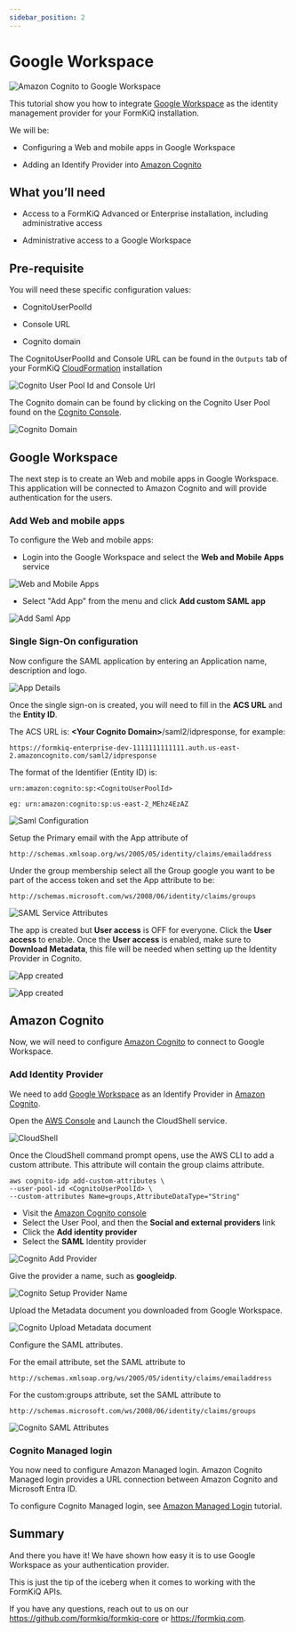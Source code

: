 ```yaml
---
sidebar_position: 2
---
```


# Google Workspace

![Amazon Cognito to Google Workspace](./img/cognito-saml-google.png)

This tutorial show you how to integrate [Google Workspace](https://workspace.google.com) as the identity management provider for your FormKiQ installation.

We will be:

* Configuring a Web and mobile apps in Google Workspace

* Adding an Identify Provider into [Amazon Cognito](https://aws.amazon.com/pm/cognito)

## What you’ll need

* Access to a FormKiQ Advanced or Enterprise installation, including administrative access

* Administrative access to a Google Workspace

## Pre-requisite

You will need these specific configuration values:

* CognitoUserPoolId

* Console URL

* Cognito domain

The CognitoUserPoolId and Console URL can be found in the `Outputs` tab of your FormKiQ [CloudFormation](https://console.aws.amazon.com/cloudformation) installation

![Cognito User Pool Id and Console Url](./img/formkiq-cf-outputs.png)

The Cognito domain can be found by clicking on the Cognito User Pool found on the [Cognito Console](https://console.aws.amazon.com/cognito/v2/idp/user-pools).

![Cognito Domain](./img/cognito-domain.png)

## Google Workspace

The next step is to create an Web and mobile apps in Google Workspace. This application will be connected to Amazon Cognito and will provide authentication for the users.

### Add Web and mobile apps

To configure the Web and mobile apps:

* Login into the Google Workspace and select the **Web and Mobile Apps** service

![Web and Mobile Apps](./img/google-workspace-web-and-mobile-apps.png)

* Select "Add App" from the menu and click **Add custom SAML app**

![Add Saml App](./img/google-workspace-add-saml-app.png)

### Single Sign-On configuration

Now configure the SAML application by entering an Application name, description and logo.

![App Details](./img/google-workspace-app-details.png)

Once the single sign-on is created, you will need to fill in the **ACS URL** and the **Entity ID**.

The ACS URL is: **&lt;Your Cognito Domain&gt;**/saml2/idpresponse, for example:
```
https://formkiq-enterprise-dev-1111111111111.auth.us-east-2.amazoncognito.com/saml2/idpresponse
```

The format of the Identifier (Entity ID) is:

```
urn:amazon:cognito:sp:<CognitoUserPoolId>

eg: urn:amazon:cognito:sp:us-east-2_MEhz4EzAZ
```

![Saml Configuration](./img/google-workspace-service-provider-details.png)

Setup the Primary email with the App attribute of

```
http://schemas.xmlsoap.org/ws/2005/05/identity/claims/emailaddress
```

Under the group membership select all the Group google you want to be part of the access token and set the App attribute to be:

```
http://schemas.microsoft.com/ws/2008/06/identity/claims/groups
```

![SAML Service Attributes](./img/google-workspace-service-attributes.png)

The app is created but **User access** is OFF for everyone. Click the **User access** to enable. Once the **User access** is enabled, make sure to **Download Metadata**, this file will be needed when setting up the Identity Provider in Cognito.

![App created](./img/google-workspace-app-disabled.png)

![App created](./img/google-workspace-app-enabled.png)

## Amazon Cognito

Now, we will need to configure [Amazon Cognito](https://aws.amazon.com/pm/cognito) to connect to Google Workspace.

### Add Identity Provider 

We need to add [Google Workspace](https://workspace.google.com) as an Identify Provider in [Amazon Cognito](https://aws.amazon.com/pm/cognito).

Open the [AWS Console](https://aws.amazon.com/) and Launch the CloudShell service.

![CloudShell](./img/entra-id-cloud-shell.png)

Once the CloudShell command prompt opens, use the AWS CLI to add a custom attribute. This attribute will contain the group claims attribute.

```
aws cognito-idp add-custom-attributes \
--user-pool-id <CognitoUserPoolId> \
--custom-attributes Name=groups,AttributeDataType="String"
```

* Visit the [Amazon Cognito console](https://console.aws.amazon.com/cognito)
* Select the User Pool, and then the **Social and external providers** link
* Click the **Add identity provider**
* Select the **SAML** Identity provider

![Cognito Add Provider](./img/cognito-add-provider.png)

Give the provider a name, such as **googleidp**.

![Cognito Setup Provider Name](./img/cognito-setup-provider-name.png)

Upload the Metadata document you downloaded from Google Workspace.

![Cognito Upload Metadata document](./img/cognito-upload-metadata-document.png)

Configure the SAML attributes. 

For the email attribute, set the SAML attribute to

```
http://schemas.xmlsoap.org/ws/2005/05/identity/claims/emailaddress
```

For the custom:groups attribute, set the SAML attribute to

```
http://schemas.microsoft.com/ws/2008/06/identity/claims/groups
```

![Cognito SAML Attributes](./img/cognito-saml-attributes.png)

### Cognito Managed login

You now need to configure Amazon Managed login. Amazon Cognito Managed login provides a URL connection between Amazon Cognito and Microsoft Entra ID.

To configure Cognito Managed login, see [Amazon Managed Login](/docs/tutorials/Identity%20Management/cognito-saml-provider) tutorial.

## Summary

And there you have it! We have shown how easy it is to use Google Workspace as your authentication provider.

This is just the tip of the iceberg when it comes to working with the FormKiQ APIs.

If you have any questions, reach out to us on our https://github.com/formkiq/formkiq-core or https://formkiq.com.
